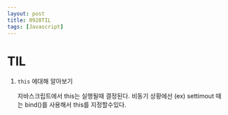 ```yaml
---
layout: post
title: 0928TIL
tags: [Javascript]
---
```


# TIL

1. `this` 에대해 알아보기

   자바스크립트에서 this는 실행될때 결정된다.
   비동기 상황에선 (ex) settimout 때는 bind()를 사용해서 this를 지정할수있다.


